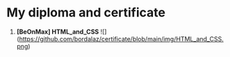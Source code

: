 # My diploma and certificate

1. **[BeOnMax] HTML_and_CSS**
    ![] (https://github.com/bordalaz/certificate/blob/main/img/HTML_and_CSS.png)
